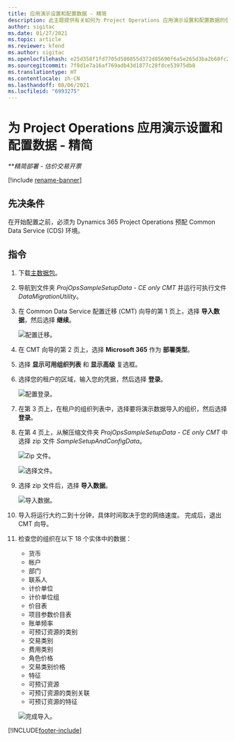 ```yaml
---
title: 应用演示设置和配置数据 - 精简
description: 此主题提供有关如何为 Project Operations 应用演示设置和配置数据的信息。
author: sigitac
ms.date: 01/27/2021
ms.topic: article
ms.reviewer: kfend
ms.author: sigitac
ms.openlocfilehash: e25d358f1fd7705d580855d372d85690f6a5e265d3ba2b60fc26742bf3edc86f
ms.sourcegitcommit: 7f8d1e7a16af769adb43d1877c28fdce53975db8
ms.translationtype: HT
ms.contentlocale: zh-CN
ms.lasthandoff: 08/06/2021
ms.locfileid: "6993275"
---
```

# <a name="apply-demo-setup-and-configuration-data-for-project-operations---lite"></a>为 Project Operations 应用演示设置和配置数据 - 精简 

_**精简部署 - 估价交易开票_

[!include [rename-banner](~/includes/cc-data-platform-banner.md)]

## <a name="prerequisites"></a>先决条件

在开始配置之前，必须为 Dynamics 365 Project Operations 预配 Common Data Service (CDS) 环境。


## <a name="instructions"></a>指令

1. 下载[主数据包](https://download.microsoft.com/download/3/4/1/341bf279-a64f-4baa-af31-ce624859b518/ProjOpsSampleSetupData-%20CE%20only.zip)。 
2. 导航到文件夹 *ProjOpsSampleSetupData - CE only CMT* 并运行可执行文件 *DataMigrationUtility*。
3. 在 Common Data Service 配置迁移 (CMT) 向导的第 1 页上，选择 **导入数据**，然后选择 **继续**。

    ![配置迁移。](./media/1ConfigurationMigration.png)

4. 在 CMT 向导的第 2 页上，选择 **Microsoft 365** 作为 **部署类型**。
5. 选择 **显示可用组织列表** 和 **显示高级** 复选框。
6. 选择您的租户的区域，输入您的凭据，然后选择 **登录**。

   ![配置登录。](./media/2ConfigurationSignin.png)

7. 在第 3 页上，在租户的组织列表中，选择要将演示数据导入的组织，然后选择 **登录**。
8. 在第 4 页上，从解压缩文件夹 *ProjOpsSampleSetupData - CE only CMT* 中选择 zip 文件 *SampleSetupAndConfigData*。

   ![Zip 文件。](./media/3ZipFile.png)

   ![选择文件。](./media/4SelectAFile.png)

9. 选择 zip 文件后，选择 **导入数据**。

   ![导入数据。](./media/5ImportData.png)

10. 导入将运行大约二到十分钟，具体时间取决于您的网络速度。 完成后，退出 CMT 向导。 
11. 检查您的组织在以下 18 个实体中的数据：

    -   货币
    -   帐户​​
    -   部门
    -   联系人​​
    -   计价单位
    -   计价单位组
    -   价目表
    -   项目参数价目表 
    -   账单频率
    -   可预订资源的类别
    -   交易类别
    -   费用类别
    -   角色价格
    -   交易类别价格
    -   特征
    -   可预订资源
    -   可预订资源的类别关联
    -   可预订资源的特征

    ![完成导入。](./media/6CompleteImport.png)


[!INCLUDE[footer-include](../includes/footer-banner.md)]
